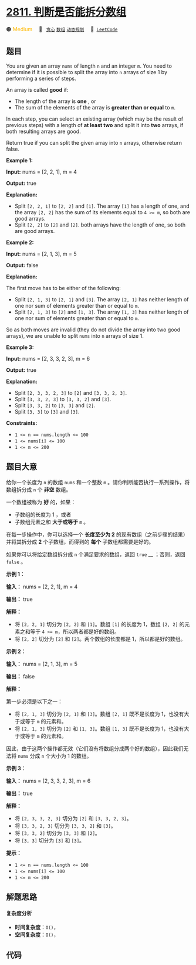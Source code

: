 # [2811. 判断是否能拆分数组](https://leetcode.com/problems/check-if-it-is-possible-to-split-array)

🟠 <font color=#ffb800>Medium</font>&emsp; 🔖&ensp; [`贪心`](/tag/greedy.md) [`数组`](/tag/array.md) [`动态规划`](/tag/dynamic-programming.md)&emsp; 🔗&ensp;[`LeetCode`](https://leetcode.com/problems/check-if-it-is-possible-to-split-array)

## 题目

You are given an array `nums` of length `n` and an integer `m`. You need to
determine if it is possible to split the array into `n` arrays of size 1 by
performing a series of steps.

An array is called **good** if:

  * The length of the array is **one** , or
  * The sum of the elements of the array is **greater than or equal** to `m`.

In each step, you can select an existing array (which may be the result of
previous steps) with a length of **at least two** and split it into **two**
arrays, if both resulting arrays are good.

Return true if you can split the given array into `n` arrays, otherwise return
false.



**Example 1:**

**Input:** nums = [2, 2, 1], m = 4

**Output:** true

**Explanation:**

  * Split `[2, 2, 1]` to `[2, 2]` and `[1]`. The array `[1]` has a length of one, and the array `[2, 2]` has the sum of its elements equal to `4 >= m`, so both are good arrays.
  * Split `[2, 2]` to `[2]` and `[2]`. both arrays have the length of one, so both are good arrays.

**Example 2:**

**Input:** nums = [2, 1, 3], m = 5

**Output:** false

**Explanation:**

The first move has to be either of the following:

  * Split `[2, 1, 3]` to `[2, 1]` and `[3]`. The array `[2, 1]` has neither length of one nor sum of elements greater than or equal to `m`.
  * Split `[2, 1, 3]` to `[2]` and `[1, 3]`. The array `[1, 3]` has neither length of one nor sum of elements greater than or equal to `m`.

So as both moves are invalid (they do not divide the array into two good
arrays), we are unable to split `nums` into `n` arrays of size 1.

**Example 3:**

**Input:** nums = [2, 3, 3, 2, 3], m = 6

**Output:** true

**Explanation:**

  * Split `[2, 3, 3, 2, 3]` to `[2]` and `[3, 3, 2, 3]`.
  * Split `[3, 3, 2, 3]` to `[3, 3, 2]` and `[3]`.
  * Split `[3, 3, 2]` to `[3, 3]` and `[2]`.
  * Split `[3, 3]` to `[3]` and `[3]`.



**Constraints:**

  * `1 <= n == nums.length <= 100`
  * `1 <= nums[i] <= 100`
  * `1 <= m <= 200`


## 题目大意

给你一个长度为 `n` 的数组 `nums` 和一个整数 `m` 。请你判断能否执行一系列操作，将数组拆分成 `n` 个 **非空** 数组。

一个数组被称为 **好** 的，如果：

  * 子数组的长度为 1 ，或者
  * 子数组元素之和 **大于或等于**   `m` 。

在每一步操作中，你可以选择一个 **长度至少为 2** 的现有数组（之前步骤的结果） 并将其拆分成 **2** 个子数组，而得到的 **每个**
子数组都需要是好的。

如果你可以将给定数组拆分成 `n` 个满足要求的数组，返回 `true` __ ；否则，返回 `false` 。



**示例 1：**

**输入：** nums = [2, 2, 1], m = 4

**输出：** true

**解释：**

  * 将 `[2, 2, 1]` 切分为 `[2, 2]` 和 `[1]`。数组 `[1]` 的长度为 1，数组 `[2, 2]` 的元素之和等于 `4 >= m`，所以两者都是好的数组。
  * 将 `[2, 2]` 切分为 `[2]` 和 `[2]`。两个数组的长度都是 1，所以都是好的数组。

**示例 2：**

**输入：** nums = [2, 1, 3], m = 5

**输出：** false

**解释：**

第一步必须是以下之一：

  * 将 `[2, 1, 3]` 切分为 `[2, 1]` 和 `[3]`。数组 `[2, 1]` 既不是长度为 1，也没有大于或等于 `m` 的元素和。
  * 将 `[2, 1, 3]` 切分为 `[2]` 和 `[1, 3]`。数组 `[1, 3]` 既不是长度为 1，也没有大于或等于 `m` 的元素和。

因此，由于这两个操作都无效（它们没有将数组分成两个好的数组），因此我们无法将 `nums` 分成 `n` 个大小为 1 的数组。

**示例 3：**

**输入：** nums = [2, 3, 3, 2, 3], m = 6

**输出：** true

**解释：**

  * 将 `[2, 3, 3, 2, 3]` 切分为 `[2]` 和 `[3, 3, 2, 3]`。
  * 将 `[3, 3, 2, 3]` 切分为 `[3, 3, 2]` 和 `[3]`。
  * 将 `[3, 3, 2]` 切分为 `[3, 3]` 和 `[2]`。
  * 将 `[3, 3]` 切分为 `[3]` 和 `[3]`。



**提示：**

  * `1 <= n == nums.length <= 100`
  * `1 <= nums[i] <= 100`
  * `1 <= m <= 200`


## 解题思路

#### 复杂度分析

- **时间复杂度**：`O()`，
- **空间复杂度**：`O()`，

## 代码

```javascript

```